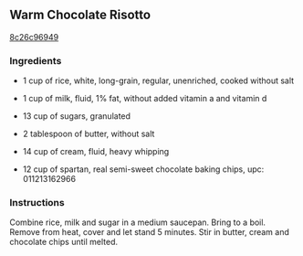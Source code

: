 ## Warm Chocolate Risotto

[8c26c96949](http://www.food.com/recipe/warm-chocolate-risotto-307822)

### Ingredients

 - 1 cup of rice, white, long-grain, regular, unenriched, cooked without salt

 - 1 cup of milk, fluid, 1% fat, without added vitamin a and vitamin d

 - 13 cup of sugars, granulated

 - 2 tablespoon of butter, without salt

 - 14 cup of cream, fluid, heavy whipping

 - 12 cup of spartan, real semi-sweet chocolate baking chips, upc: 011213162966

### Instructions

Combine rice, milk and sugar in a medium saucepan. Bring to a boil. Remove from heat, cover and let stand 5 minutes. Stir in butter, cream and chocolate chips until melted.